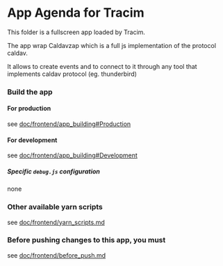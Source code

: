 App Agenda for Tracim
===================

This folder is a fullscreen app loaded by Tracim.

The app wrap Caldavzap which is a full js implementation of the protocol caldav.

It allows to create events and to connect to it through any tool that implements caldav protocol (eg. thunderbird) 

### Build the app

#### For production

see [doc/frontend/app_building#Production](../doc/frontend/app_building.md#production)

#### For development

see [doc/frontend/app_building#Development](../doc/frontend/app_building.md#development)

##### Specific `debug.js` configuration
none

### Other available yarn scripts

see [doc/frontend/yarn_scripts.md](../doc/frontend/yarn_scripts.md)

### Before pushing changes to this app, you must

see [doc/frontend/before_push.md](../doc/frontend/before_push.md)
